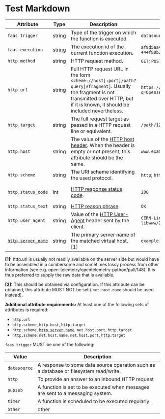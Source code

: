 # Test Markdown

<!-- semconv faas.http(full) -->
| Attribute  | Type | Description  | Examples  | Required |
|---|---|---|---|---|
| `faas.trigger` | string | Type of the trigger on which the function is executed. | `datasource` | Yes |
| `faas.execution` | string | The execution id of the current function execution. | `af9d5aa4-a685-4c5f-a22b-444f80b3cc28` | No |
| `http.method` | string | HTTP request method. | `GET`; `POST`; `HEAD` | Yes |
| `http.url` | string | Full HTTP request URL in the form `scheme://host[:port]/path?query[#fragment]`. Usually the fragment is not transmitted over HTTP, but if it is known, it should be included nevertheless. | `https://www.foo.bar/search?q=OpenTelemetry#SemConv` | See below |
| `http.target` | string | The full request target as passed in a HTTP request line or equivalent. | `/path/12314/?q=ddds#123` | See below |
| `http.host` | string | The value of the [HTTP host header](https://tools.ietf.org/html/rfc7230#section-5.4). When the header is empty or not present, this attribute should be the same. | `www.example.org` | See below |
| `http.scheme` | string | The URI scheme identifying the used protocol. | `http`; `https` | See below |
| `http.status_code` | int | [HTTP response status code](https://tools.ietf.org/html/rfc7231#section-6). | `200` | If and only if one was received/sent |
| `http.status_text` | string | [HTTP reason phrase](https://tools.ietf.org/html/rfc7230#section-3.1.2). | `OK` | No |
| `http.user_agent` | string | Value of the [HTTP User-Agent](https://tools.ietf.org/html/rfc7231#section-5.5.3) header sent by the client. | `CERN-LineMode/2.15 libwww/2.17b3` | No |
| [`http.server_name`](input_http.md) | string | The primary server name of the matched virtual host. [1] | `example.com` | Conditional [2] |

**[1]:** http.url is usually not readily available on the server side but would have to be assembled in a cumbersome and sometimes lossy process from other information (see e.g. open-telemetry/opentelemetry-python/pull/148). It is thus preferred to supply the raw data that is available.

**[2]:** This should be obtained via configuration. If this attribute can be obtained, this attribute MUST NOT be set ( `net.host.name` should be used instead).

**Additional attribute requirements:** At least one of the following sets of attributes is required:

* `http.url`
* `http.scheme`, `http.host`, `http.target`
* `http.scheme`, [`http.server_name`](input_http.md), `net.host.port`, `http.target`
* `http.scheme`, `net.host.name`, `net.host.port`, `http.target`

`faas.trigger` MUST be one of the following:

| Value  | Description |
|---|---|
| `datasource` | A response to some data source operation such as a database or filesystem read/write. |
| `http` | To provide an answer to an inbound HTTP request |
| `pubsub` | A function is set to be executed when messages are sent to a messaging system. |
| `timer` | A function is scheduled to be executed regularly. |
| `other` | other |
<!-- endsemconv -->
